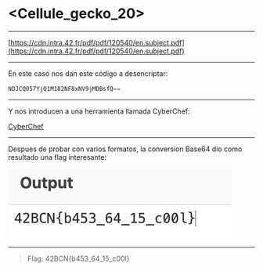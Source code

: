 # <Cellule_gecko_20>

---

[https://cdn.intra.42.fr/pdf/pdf/120540/en.subject.pdf](https://cdn.intra.42.fr/pdf/pdf/120540/en.subject.pdf)

---

En este caso nos dan este código a desencriptar:

```jsx
NDJCQ057YjQ1M182NF8xNV9jMDBsfQ==
```

---

Y nos introducen a una herramienta llamada CyberChef:

[CyberChef](https://gchq.github.io/CyberChef/#recipe=From_Base64('A-Za-z0-9%2B/%3D',true,false)&input=TkRKQ1EwNTdZalExTTE4Mk5GOHhOVjlqTURCc2ZRPT0)

---

Despues de probar con varios formatos, la conversion Base64 dio como resultado una flag interesante:

![Screen Shot 2024-01-16 at 5.07.41 PM.png](Cellule_gecko_20%20bc8eedcf42f44a438216a2b15e59c85e/Screen_Shot_2024-01-16_at_5.07.41_PM.png)

---

> Flag: 42BCN{b453_64_15_c00l}
>